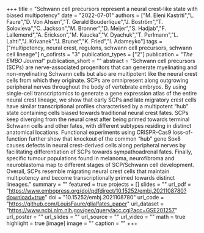 +++
title = "Schwann cell precursors represent a neural crest-like state with biased multipotency"
date = "2022-07-01"
authors = ["M. Eleni Kastriti","L. Faure","D. Von Ahsen","T. Gerald Bouderlique","J. Boström","T. Solovieva","C. Jackson","M. Bronner","D. Meijer","S. Hadjab","F. Lallemend","A. Erickson","M. Kaucka","V. Dyachuk","T. Perlmann","L. Lahti","J. Krivanek","J. Brunet","K. Fried","I. Adameyko"]
tags = ["multipotency, neural crest, regulons, schwann cell precursors, schwann cell lineage"]
n_cofirsts = "3"
publication_types = ["2"]
publication = "_The EMBO Journal_"
publication_short = ""
abstract = "Schwann cell precursors (SCPs) are nerve-associated progenitors that can generate myelinating and non-myelinating Schwann cells but also are multipotent like the neural crest cells from which they originate. SCPs are omnipresent along outgrowing peripheral nerves throughout the body of vertebrate embryos. By using single-cell transcriptomics to generate a gene expression atlas of the entire neural crest lineage, we show that early SCPs and late migratory crest cells have similar transcriptional profiles characterised by a multipotent “hub” state containing cells biased towards traditional neural crest fates. SCPs keep diverging from the neural crest after being primed towards terminal Schwann cells and other fates, with different subtypes residing in distinct anatomical locations. Functional experiments using CRISPR-Cas9 loss-of-function further show that knockout of the common “hub” gene Sox8 causes defects in neural crest-derived cells along peripheral nerves by facilitating differentiation of SCPs towards sympathoadrenal fates. Finally, specific tumour populations found in melanoma, neurofibroma and neuroblastoma map to different stages of SCP/Schwann cell development. Overall, SCPs resemble migrating neural crest cells that maintain multipotency and become transcriptionally primed towards distinct lineages."
summary = ""
featured = true
projects = []
slides = ""
url_pdf = "https://www.embopress.org/doi/pdfdirect/10.15252/embj.2021108780?download=true"
doi = "10.15252/embj.2021108780"
url_code = "https://github.com/LouisFaure/glialfates_paper"
url_dataset = "https://www.ncbi.nlm.nih.gov/geo/query/acc.cgi?acc=GSE201257"
url_poster = ""
url_slides = ""
url_source = ""
url_video = ""
math = true
highlight = true
[image]
image = ""
caption = ""
+++

